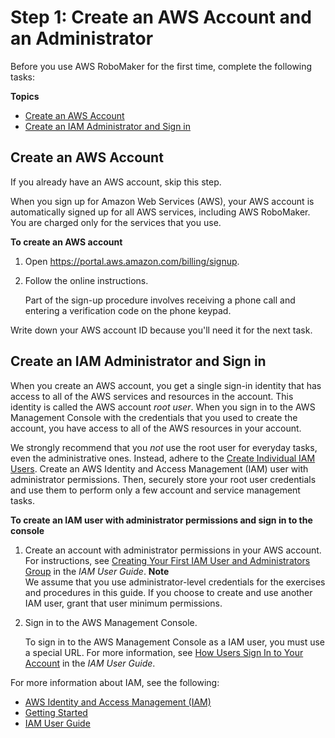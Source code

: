 # Step 1: Create an AWS Account and an Administrator<a name="gs-set-up"></a>

Before you use AWS RoboMaker for the first time, complete the following tasks: 

**Topics**
+ [Create an AWS Account](#gs-account-create)
+ [Create an IAM Administrator and Sign in](#gs-account-user)

## Create an AWS Account<a name="gs-account-create"></a>

If you already have an AWS account, skip this step\.

When you sign up for Amazon Web Services \(AWS\), your AWS account is automatically signed up for all AWS services, including AWS RoboMaker\. You are charged only for the services that you use\. 

**To create an AWS account**

1. Open [https://portal\.aws\.amazon\.com/billing/signup](https://portal.aws.amazon.com/billing/signup)\.

1. Follow the online instructions\.

   Part of the sign\-up procedure involves receiving a phone call and entering a verification code on the phone keypad\.

Write down your AWS account ID because you'll need it for the next task\.

## Create an IAM Administrator and Sign in<a name="gs-account-user"></a>

When you create an AWS account, you get a single sign\-in identity that has access to all of the AWS services and resources in the account\. This identity is called the AWS account *root user*\. When you sign in to the AWS Management Console with the credentials that you used to create the account, you have access to all of the AWS resources in your account\. 

We strongly recommend that you *not* use the root user for everyday tasks, even the administrative ones\. Instead, adhere to the [Create Individual IAM Users](https://docs.aws.amazon.com/IAM/latest/UserGuide/best-practices.html#create-iam-users)\. Create an AWS Identity and Access Management \(IAM\) user with administrator permissions\. Then, securely store your root user credentials and use them to perform only a few account and service management tasks\. 

**To create an IAM user with administrator permissions and sign in to the console**

1. Create an account with administrator permissions in your AWS account\. For instructions, see [Creating Your First IAM User and Administrators Group](https://docs.aws.amazon.com/IAM/latest/UserGuide/getting-started_create-admin-group.html) in the *IAM User Guide*\.
**Note**  
We assume that you use administrator\-level credentials for the exercises and procedures in this guide\. If you choose to create and use another IAM user, grant that user minimum permissions\. 

1. Sign in to the AWS Management Console\. 

   To sign in to the AWS Management Console as a IAM user, you must use a special URL\. For more information, see [How Users Sign In to Your Account](https://docs.aws.amazon.com/IAM/latest/UserGuide/getting-started_how-users-sign-in.html) in the *IAM User Guide*\.

For more information about IAM, see the following:
+ [AWS Identity and Access Management \(IAM\)](https://aws.amazon.com/iam/)
+ [Getting Started](https://docs.aws.amazon.com/IAM/latest/UserGuide/getting-started.html)
+ [IAM User Guide](https://docs.aws.amazon.com/IAM/latest/UserGuide/)
